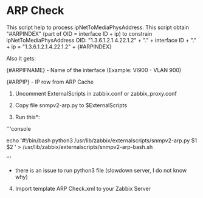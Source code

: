 # ARP Check


This script help to process ipNetToMediaPhysAddress.
This script obtain "#ARPINDEX" (part of OID = interface ID + ip) to constrain ipNetToMediaPhysAddress OID:
"1.3.6.1.2.1.4.22.1.2" + "." + interface ID + "." + ip =
"1.3.6.1.2.1.4.22.1.2" + {#ARPINDEX}

Also it gets:

{#ARPIFNAME} - Name of the interface (Example: Vl900 - VLAN 900)

{#ARPIP} - IP row from ARP Cache




1. Uncomment ExternalScripts in zabbix.conf or zabbix_proxy.conf

2. Copy file snmpv2-arp.py to $ExternalScripts

3. Run this*: 


'''console

echo '#!/bin/bash
python3 /usr/lib/zabbix/externalscripts/snmpv2-arp.py $1 $2
' > /usr/lib/zabbix/externalscripts/snmpv2-arp-bash.sh

'''

* there is an issue to run python3 file (slowdown server, I do not know why)

4. Import template ARP Check.xml to your Zabbix Server



